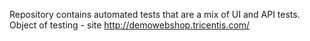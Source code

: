 Repository contains automated tests that are a mix of UI and API tests. Object of testing - site http://demowebshop.tricentis.com/
